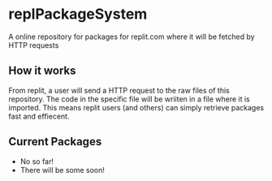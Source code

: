 # replPackageSystem
A online repository for packages for replit.com where it will be fetched by HTTP requests

## How it works
From replit, a user will send a HTTP request to the raw files of this repository. The code in the specific file will be wriiten in a file where it is imported. This means replit users (and others) can simply retrieve packages fast and effiecent.

## Current Packages
- No so far!
- There will be some soon!
